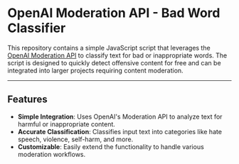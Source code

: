 # **OpenAI Moderation API - Bad Word Classifier**

This repository contains a simple JavaScript script that leverages the [OpenAI Moderation API](https://platform.openai.com/docs/guides/moderation) to classify text for bad or inappropriate words. The script is designed to quickly detect offensive content for free and can be integrated into larger projects requiring content moderation.

---

## **Features**
- **Simple Integration**: Uses OpenAI's Moderation API to analyze text for harmful or inappropriate content.
- **Accurate Classification**: Classifies input text into categories like hate speech, violence, self-harm, and more.
- **Customizable**: Easily extend the functionality to handle various moderation workflows.

